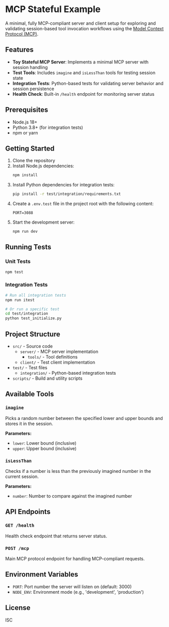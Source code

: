 # MCP Stateful Example

A minimal, fully MCP-compliant server and client setup for exploring and validating session-based tool invocation workflows using the [Model Context Protocol (MCP)](https://modelcontext.org).

## Features

- **Toy Stateful MCP Server**: Implements a minimal MCP server with session handling
- **Test Tools**: Includes `imagine` and `isLessThan` tools for testing session state
- **Integration Tests**: Python-based tests for validating server behavior and session persistence
- **Health Check**: Built-in `/health` endpoint for monitoring server status

## Prerequisites

- Node.js 18+
- Python 3.8+ (for integration tests)
- npm or yarn

## Getting Started

1. Clone the repository
2. Install Node.js dependencies:
   ```bash
   npm install
   ```
3. Install Python dependencies for integration tests:
   ```bash
   pip install -r test/integration/requirements.txt
   ```
4. Create a `.env.test` file in the project root with the following content:
   ```
   PORT=3088
   ```
5. Start the development server:
   ```bash
   npm run dev
   ```

## Running Tests

### Unit Tests
```bash
npm test
```

### Integration Tests
```bash
# Run all integration tests
npm run itest

# Or run a specific test
cd test/integration
python test_initialize.py
```

## Project Structure

- `src/` - Source code
  - `server/` - MCP server implementation
    - `tools/` - Tool definitions
  - `client/` - Test client implementation
- `test/` - Test files
  - `integration/` - Python-based integration tests
- `scripts/` - Build and utility scripts

## Available Tools

### `imagine`
Picks a random number between the specified lower and upper bounds and stores it in the session.

**Parameters:**
- `lower`: Lower bound (inclusive)
- `upper`: Upper bound (inclusive)

### `isLessThan`
Checks if a number is less than the previously imagined number in the current session.

**Parameters:**
- `number`: Number to compare against the imagined number

## API Endpoints

### `GET /health`
Health check endpoint that returns server status.

### `POST /mcp`
Main MCP protocol endpoint for handling MCP-compliant requests.

## Environment Variables

- `PORT`: Port number the server will listen on (default: 3000)
- `NODE_ENV`: Environment mode (e.g., 'development', 'production')

## License

ISC
